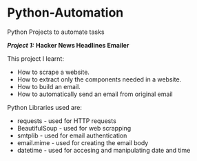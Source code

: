 # Python-Automation
 
Python Projects to automate tasks

***Project 1:*** **Hacker News Headlines Emailer**

This project I learnt:
* How to scrape a website.
* How to extract only the components needed in a website.
* How to build an email.
* How to automatically send an email from original email

Python Libraries used are: 
* requests - used for HTTP requests
* BeautifulSoup - used for web scrapping
* smtplib - used for email authentication
* email.mime - used for creating the email body
* datetime - used for accesing and manipulating date and time



